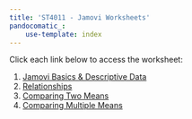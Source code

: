 ```yaml
---
title: 'ST4011 - Jamovi Worksheets'
pandocomatic_:
    use-template: index
---
```


Click each link below to access the worksheet:

1. [Jamovi Basics & Descriptive Data](descriptive-data/index.html)
2. [Relationships](relationships/index.html)
3. [Comparing Two Means](comparing-two-means/index.html)
4. [Comparing Multiple Means](comparing-multiple-means/index.html)
